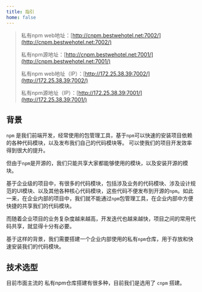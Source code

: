 ```yaml
---
title: 指引
home: false
---
```


> 私有npm web地址：[http://cnpm.bestwehotel.net:7002/](http://cnpm.bestwehotel.net:7002/)
>
> 私有npm源地址：[http://cnpm.bestwehotel.net:7001/](http://cnpm.bestwehotel.net:7001/)
>
> 私有npm web地址（IP）：[http://172.25.38.39:7002/](http://172.25.38.39:7002/)
>
> 私有npm源地址（IP）：[http://172.25.38.39:7001/](http://172.25.38.39:7001/)

## 背景

`npm` 是我们前端开发，经常使用的包管理工具，基于`npm`可以快速的安装项目依赖的各种代码模块，以及发布我们自己的代码模块等。
可以使我们的项目开发效率得到很大的提升。

但由于`npm`是开源的，我们只能共享大家都能够使用的模块，以及安装开源的模块。

基于企业级的项目中，有很多的代码模块，包括涉及业务的代码模块、涉及设计规范的UI模块、以及其他各种核心代码模块，这些代码不便发布到开源的`npm`。如此一来，在企业内部的项目中，我们就不能通过`npm`包管理工具，在企业内部中方便快捷的共享我们的代码模块。

而随着企业项目的业务复杂度越来越高，开发迭代也越来越快，项目之间的常用代码共享，就显得十分有必要。

基于这样的背景，我们需要搭建一个企业内部使用的私有`npm`仓库，用于存放和快速安装我们的代码模块。

## 技术选型

目前市面主流的 私有npm仓库搭建有很多种，目前我们是选用了 `cnpm` 搭建。
